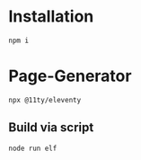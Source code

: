 # Installation

```npm i```

# Page-Generator

```npx @11ty/eleventy```

## Build via script

```node run elf```